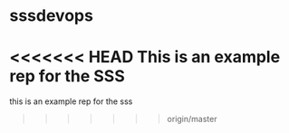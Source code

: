 # sssdevops
<<<<<<< HEAD
This is an example rep for the SSS
=======
this is an example rep for the sss
>>>>>>> origin/master
